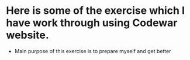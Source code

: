 # Here is some of the exercise which I have work through using Codewar website.

* Main purpose of this exercise is to prepare myself and get better

